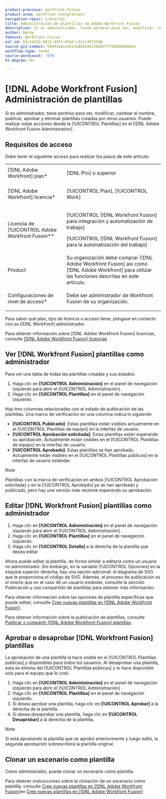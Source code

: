 ```yaml
---
product-previous: workfront-fusion
product-area: workfront-integrations
navigation-topic: scenarios
title: Administración de plantillas de Adobe Workfront Fusion
description: Si es administrador, tiene permiso para ver, modificar, cambiar el nombre, publicar, aprobar y eliminar plantillas creadas por otros usuarios. Puede realizar estas acciones desde la [!UICONTROL Plantillas] en el [!DNL Adobe Workfront Fusion Administration] .
author: Becky
feature: Workfront Fusion
exl-id: 63c14183-0d22-44f3-87e5-c311cfbf5540
source-git-commit: 59941ea1ce523a0d1036138a83f771b058049b34
workflow-type: tm+mt
source-wordcount: '576'
ht-degree: 0%

---
```


# [!DNL Adobe Workfront Fusion] Administración de plantillas

Si es administrador, tiene permiso para ver, modificar, cambiar el nombre, publicar, aprobar y eliminar plantillas creadas por otros usuarios. Puede realizar estas acciones desde la [!UICONTROL Plantillas] en el [!DNL Adobe Workfront Fusion Administration] .

## Requisitos de acceso

Debe tener el siguiente acceso para realizar los pasos de este artículo:

<table style="table-layout:auto"> 
 <col> 
 <col> 
 <tbody> 
  <tr> 
    <td role="rowheader">[!DNL Adobe Workfront] plan*</td> 
   <td> <p>[!DNL Pro] o superior</p> </td> 
  </tr>
   <tr data-mc-conditions="QuicksilverOrClassic.Draft mode"> 
    <td role="rowheader">[!DNL Adobe Workfront] licencia*</td> 
    <td> <p>[!UICONTROL Plan], [!UICONTROL Work]</p> </td> 
   </tr>
  <tr> 
   <td role="rowheader">Licencia de [!UICONTROL Adobe Workfront Fusion**</td> 
  <td> <p>[!UICONTROL [!DNL Workfront Fusion] para integración y automatización de trabajo] </p><p>[!UICONTROL [!DNL Workfront Fusion] para la automatización del trabajo] </p>  </td>  
  </tr> 
  <tr> 
   <td role="rowheader">Product</td> 
   <td>Su organización debe comprar [!DNL Adobe Workfront Fusion] así como [!DNL Adobe Workfront] para utilizar las funciones descritas en este artículo.</td> 
  </tr> 
  <tr data-mc-conditions=""> 
   <td role="rowheader">Configuraciones de nivel de acceso*</td> 
   <td> <p>Debe ser administrador de Workfront Fusion de su organización.</p> </td> 
  </tr> 
 </tbody> 
</table>

Para saber qué plan, tipo de licencia o acceso tiene, póngase en contacto con su [!DNL Workfront] administrador.

Para obtener información sobre [!DNL Adobe Workfront Fusion] licencias, consulte [[!DNL Adobe Workfront Fusion] licencias](../../../workfront-fusion/get-started/license-automation-vs-integration.md)

## Ver [!DNL Workfront Fusion] plantillas como administrador

Para ver una tabla de todas las plantillas creadas y sus estados:

1. Haga clic en **[!UICONTROL Administración]** en el panel de navegación izquierdo para abrir el [!UICONTROL Administración] .
1. Haga clic en **[!UICONTROL Plantillas]** en el panel de navegación izquierdo.

Hay tres columnas relacionadas con el estado de publicación de las plantillas. Una marca de verificación en una columna indica lo siguiente:

* **[!UICONTROL Publicado]**: Estas plantillas están visibles actualmente en el [!UICONTROL Plantillas de equipo] en la interfaz de usuario.
* **[!UICONTROL Aprobación solicitada]**: Estas plantillas están esperando su aprobación. Actualmente están visibles en el [!UICONTROL Plantillas de equipo] en la interfaz de usuario.
* **[!UICONTROL Aprobado]**: Estas plantillas se han aprobado. Actualmente están visibles en el [!UICONTROL Plantillas públicas] en la interfaz de usuario estándar.

>[!NOTE]
>
>Plantillas con la marca de verificación en ambos [!UICONTROL Aprobación solicitada] y en la [!UICONTROL Aprobado] ya se han aprobado y publicado, pero hay una versión más reciente esperando su aprobación.

## Editar [!DNL Workfront Fusion] plantillas como administrador

1. Haga clic en **[!UICONTROL Administración]** en el panel de navegación izquierdo para abrir el [!UICONTROL Administración] .
1. Haga clic en **[!UICONTROL Plantillas]** en el panel de navegación izquierdo.
1. Haga clic en **[!UICONTROL Detalle]** a la derecha de la plantilla que desea editar.

Ahora puede editar la plantilla, de forma similar a editarla como un usuario no administrador. Sin embargo, en la variable [!UICONTROL Opciones] en la esquina superior derecha, hay una opción adicional: el diagrama de SVG que le proporciona el código de SVG. Además, el proceso de publicación es el mismo que en el caso de un usuario estándar, consulte la sección Publicación y uso compartido de plantillas para obtener más información.

Para obtener información sobre las opciones de plantilla específicas que puede editar, consulte [Cree nuevas plantillas en [!DNL Adobe Workfront Fusion]](../../../workfront-fusion/scenarios/templates/create-new-fusion-templates.md).

Para obtener información sobre la publicación de plantillas, consulte [Publicar y compartir [!DNL Adobe Workfront Fusion] plantillas](../../../workfront-fusion/scenarios/templates/publish-and-share-fusion-templates.md).

## Aprobar o desaprobar [!DNL Workfront Fusion] plantillas

La aprobación de una plantilla la hace visible en el [!UICONTROL Plantillas públicas] y disponibles para todos los usuarios. Al desaprobar una plantilla, esta se elimina del [!UICONTROL Plantillas públicas] y lo hace disponible solo para el equipo que lo creó.

1. Haga clic en **[!UICONTROL Administración]** en el panel de navegación izquierdo para abrir el [!UICONTROL Administración] .
1. Haga clic en **[!UICONTROL Plantillas]** en el panel de navegación izquierdo.
1. Si desea aprobar una plantilla, haga clic en **[!UICONTROL Aprobar]** a la derecha de la plantilla.
1. Si desea desaprobar una plantilla, haga clic en **[!UICONTROL Desaprobar]** a la derecha de la plantilla.

>[!NOTE]
>
>Si está aprobando la plantilla que se aprobó anteriormente y luego editó, la segunda aprobación sobrescribirá la plantilla original.

## Clonar un escenario como plantilla

Como administrador, puede clonar un escenario como plantilla.

Para obtener instrucciones sobre la clonación de un escenario como plantilla, consulte [Cree nuevas plantillas en [!DNL Adobe Workfront Fusion]](../../../workfront-fusion/scenarios/templates/create-new-fusion-templates.md#create)en [Cree nuevas plantillas en [!DNL Adobe Workfront Fusion]](../../../workfront-fusion/scenarios/templates/create-new-fusion-templates.md)
